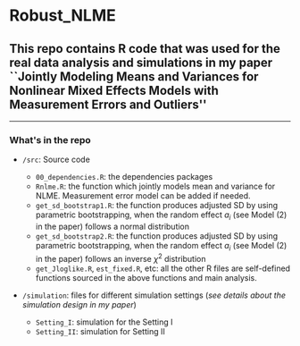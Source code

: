 # Robust_NLME

## This repo contains R code that was used for the real data analysis and simulations in my paper ``Jointly Modeling Means and Variances for Nonlinear Mixed Effects Models with Measurement Errors and Outliers''

-----------------------------------------------------

### What's in the repo

+ `/src`: Source code 
  + `00_dependencies.R`: the dependencies packages  
  + `Rnlme.R`: the function which jointly models mean and variance for NLME. Measurement error model can be added if needed.
  + `get_sd_bootstrap1.R`: the function produces adjusted SD by using parametric bootstrapping, when the random effect $a_i$ (see Model (2) in the paper) follows a normal distribution
  + `get_sd_bootstrap2.R`: the function produces adjusted SD by using parametric bootstrapping, when the random effect $a_i$ (see Model (2) in the paper) follows an inverse $\chi^2$ distribution
  + `get_Jloglike.R`, `est_fixed.R`, etc: all the other R files are self-defined functions sourced in the above functions and main analysis. 
  
+ `/simulation`: files for different simulation settings (*see details about the simulation design in my paper*)
  + `Setting_I`: simulation for the Setting I
  + `Setting_II`: simulation for Setting II
  

















